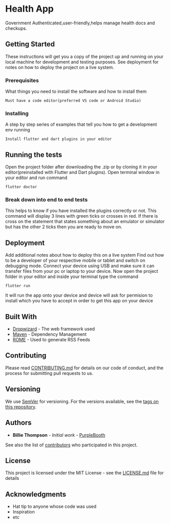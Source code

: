 # Health App

Government Authenticated,user-friendly,helps manage health docs and checkups. 

## Getting Started

These instructions will get you a copy of the project up and running on your local machine for development and testing purposes. See deployment for notes on how to deploy the project on a live system.

### Prerequisites

What things you need to install the software and how to install them

```
Must have a code editor(preferred VS code or Android Studio)
```

### Installing

A step by step series of examples that tell you how to get a development env running

```
Install flutter and dart plugins in your editor
```

## Running the tests

Open the project folder after downloading the .zip or by cloning it in your editor(preinstalled with Flutter and Dart plugins).
Open terminal window in your editor and run command 

```
flutter doctor
```
### Break down into end to end tests

This helps to know if you have installed the plugins correctly or not.
This command will display 3 lines with green ticks or crosses in red.
If there is cross on the statement that states something about an emulator or simulator but has the other 2 ticks then you are ready to move on.

## Deployment

Add additional notes about how to deploy this on a live system
Find out how to be a developer of your respective mobile or tablet and switch on debugging mode.
Connect your device using USB and make sure it can transfer files from your pc or laptop to your device.
Now open the project folder in your editor and inside your terminal type the command

```
flutter run
```
It will run the app onto your device and device will ask for permision to install which you have to accept in order to get this app on your device
## Built With

* [Dropwizard](http://www.dropwizard.io/1.0.2/docs/) - The web framework used
* [Maven](https://maven.apache.org/) - Dependency Management
* [ROME](https://rometools.github.io/rome/) - Used to generate RSS Feeds

## Contributing

Please read [CONTRIBUTING.md](https://gist.github.com/PurpleBooth/b24679402957c63ec426) for details on our code of conduct, and the process for submitting pull requests to us.

## Versioning

We use [SemVer](http://semver.org/) for versioning. For the versions available, see the [tags on this repository](https://github.com/your/project/tags). 

## Authors

* **Billie Thompson** - *Initial work* - [PurpleBooth](https://github.com/PurpleBooth)

See also the list of [contributors](https://github.com/your/project/contributors) who participated in this project.

## License

This project is licensed under the MIT License - see the [LICENSE.md](LICENSE.md) file for details

## Acknowledgments

* Hat tip to anyone whose code was used
* Inspiration
* etc
